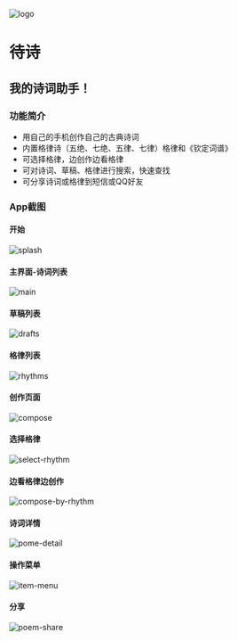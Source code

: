 ![logo](https://raw.githubusercontent.com/ManfredVon/Poem/master/README-IMAGES/logo.png)

待诗
===
我的诗词助手！
---

### 功能简介
* 用自己的手机创作自己的古典诗词
* 内置格律诗（五绝、七绝、五律、七律）格律和《钦定词谱》
* 可选择格律，边创作边看格律
* 可对诗词、草稿、格律进行搜索，快速查找
* 可分享诗词或格律到短信或QQ好友

### App截图
#### 开始
![splash](https://raw.githubusercontent.com/ManfredVon/Poem/master/README-IMAGES/splash.png)
#### 主界面-诗词列表
![main](https://raw.githubusercontent.com/ManfredVon/Poem/master/README-IMAGES/main.png)
#### 草稿列表
![drafts](https://raw.githubusercontent.com/ManfredVon/Poem/master/README-IMAGES/drafts.png)
#### 格律列表
![rhythms](https://raw.githubusercontent.com/ManfredVon/Poem/master/README-IMAGES/rhythms.png)
#### 创作页面
![compose](https://raw.githubusercontent.com/ManfredVon/Poem/master/README-IMAGES/compose.png)
#### 选择格律
![select-rhythm](https://raw.githubusercontent.com/ManfredVon/Poem/master/README-IMAGES/select-rhythm.png)
#### 边看格律边创作
![compose-by-rhythm](https://raw.githubusercontent.com/ManfredVon/Poem/master/README-IMAGES/compose-by-rhythm.png)
#### 诗词详情
![pome-detail](https://raw.githubusercontent.com/ManfredVon/Poem/master/README-IMAGES/poem-detail.png)
#### 操作菜单
![item-menu](https://raw.githubusercontent.com/ManfredVon/Poem/master/README-IMAGES/item-menu.png)
#### 分享
![poem-share](https://raw.githubusercontent.com/ManfredVon/Poem/master/README-IMAGES/poem-share.png)


